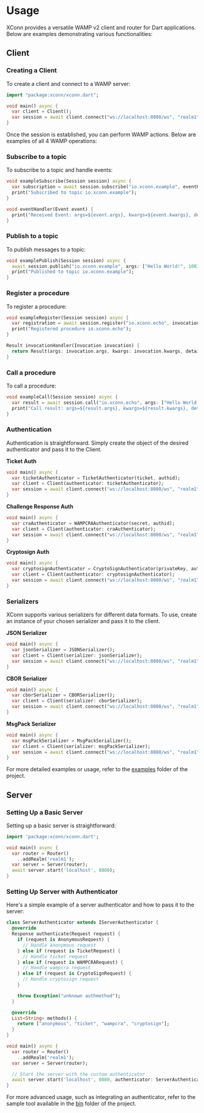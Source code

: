# Usage

XConn provides a versatile WAMP v2 client and router for Dart applications. Below are examples
demonstrating various functionalities:

## Client

### Creating a Client

To create a client and connect to a WAMP server:

```dart
import "package:xconn/xconn.dart";

void main() async {
  var client = Client();
  var session = await client.connect("ws://localhost:8080/ws", "realm1");
}
```

Once the session is established, you can perform WAMP actions. Below are examples of all 4 WAMP
operations:

### Subscribe to a topic

To subscribe to a topic and handle events:

```dart
void exampleSubscribe(Session session) async {
  var subscription = await session.subscribe("io.xconn.example", eventHandler);
  print("Subscribed to topic io.xconn.example");
}

void eventHandler(Event event) {
  print("Received Event: args=${event.args}, kwargs=${event.kwargs}, details=${event.details}");
}
```

### Publish to a topic

To publish messages to a topic:

```dart
void examplePublish(Session session) async {
  await session.publish("io.xconn.example", args: ["Hello World!", 100], kwargs: {"xconn": "dart"});
  print("Published to topic io.xconn.example");
}
```

### Register a procedure

To register a procedure:

```dart
void exampleRegister(Session session) async {
  var registration = await session.register("io.xconn.echo", invocationHandler);
  print("Registered procedure io.xconn.echo");
}

Result invocationHandler(Invocation invocation) {
  return Result(args: invocation.args, kwargs: invocation.kwargs, details: invocation.details);
}
```

### Call a procedure

To call a procedure:

```dart
void exampleCall(Session session) async {
  var result = await session.call("io.xconn.echo", args: ["Hello World!"], kwargs: {"number": 100});
  print("Call result: args=${result.args}, kwargs=${result.kwargs}, details=${result.details}");
}
```

### Authentication

Authentication is straightforward. Simply create the object of the desired authenticator and pass it
to the Client.

**Ticket Auth**

```dart
void main() async {
  var ticketAuthenticator = TicketAuthenticator(ticket, authid);
  var client = Client(authenticator: ticketAuthenticator);
  var session = await client.connect("ws://localhost:8080/ws", "realm1");
}
```

**Challenge Response Auth**

```dart
void main() async {
  var craAuthenticator = WAMPCRAAuthenticator(secret, authid);
  var client = Client(authenticator: craAuthenticator);
  var session = await client.connect("ws://localhost:8080/ws", "realm1");
}
```

**Cryptosign Auth**

```dart
void main() async {
  var cryptosignAuthenticator = CryptoSignAuthenticator(privateKey, authid);
  var client = Client(authenticator: cryptosignAuthenticator);
  var session = await client.connect("ws://localhost:8080/ws", "realm1");
}
```

### Serializers

XConn supports various serializers for different data formats. To use, create an instance of your
chosen serializer and pass it to the client.

**JSON Serializer**

```dart
void main() async {
  var jsonSerializer = JSONSerializer();
  var client = Client(serializer: jsonSerializer);
  var session = await client.connect("ws://localhost:8080/ws", "realm1");
}
```

**CBOR Serializer**

```dart
void main() async {
  var cborSerializer = CBORSerializer();
  var client = Client(serializer: cborSerializer);
  var session = await client.connect("ws://localhost:8080/ws", "realm1");
}
```

**MsgPack Serializer**

```dart
void main() async {
  var msgPackSerializer = MsgPackSerializer();
  var client = Client(serializer: msgPackSerializer);
  var session = await client.connect("ws://localhost:8080/ws", "realm1");
}
```

For more detailed examples or usage, refer to
the [examples](https://github.com/xconnio/xconn-dart/tree/main/examples) folder of the project.

## Server

### Setting Up a Basic Server

Setting up a basic server is straightforward:

```dart
import 'package:xconn/xconn.dart';

void main() async {
  var router = Router()
    ..addRealm('realm1');
  var server = Server(router);
  await server.start('localhost', 8080);
}
```

### Setting Up Server with Authenticator

Here's a simple example of a server authenticator and how to pass it to the server:

```dart
class ServerAuthenticator extends IServerAuthenticator {
  @override
  Response authenticate(Request request) {
    if (request is AnonymousRequest) {
      // Handle anonymous request
    } else if (request is TicketRequest) {
      // Handle ticket request
    } else if (request is WAMPCRARequest) {
      // Handle wampcra request
    } else if (request is CryptoSignRequest) {
      // Handle cryptosign request
    }

    throw Exception("unknown authmethod");
  }

  @override
  List<String> methods() {
    return ["anonymous", "ticket", "wampcra", "cryptosign"];
  }
}

void main() async {
  var router = Router()
    ..addRealm('realm1');
  var server = Server(router);

  // Start the server with the custom authenticator
  await server.start('localhost', 8080, authenticator: ServerAuthenticator());
}
```

For more advanced usage, such as integrating an authenticator, refer to the sample tool available
in the [bin](https://github.com/xconnio/xconn-dart/tree/main/bin/xconn) folder of the project.

